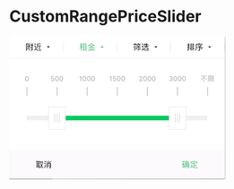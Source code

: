 # CustomRangePriceSlider

![效果图](https://github.com/wushenggong/CustomRangePriceSlider/blob/master/priceSlider.png)
